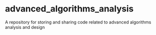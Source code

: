 # advanced_algorithms_analysis
A repository for storing and sharing code related to advanced algorithms analysis and design
